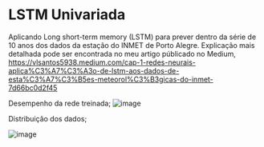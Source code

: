 # LSTM Univariada
Aplicando Long short-term memory (LSTM) para prever dentro da série de 10 anos dos dados da estação do INMET de Porto Alegre. Explicação mais detalhada pode ser encontrada no meu artigo públicado no Medium, https://vlsantos5938.medium.com/cap-1-redes-neurais-aplica%C3%A7%C3%A3o-de-lstm-aos-dados-de-esta%C3%A7%C3%B5es-meteorol%C3%B3gicas-do-inmet-7d66bc0d2f45

Desempenho da rede treinada; 
![image](https://github.com/vlsantos-bit/LSTM-Neural/blob/master/real_prev.png)

Distribuição dos dados;

![image](https://github.com/vlsantos-bit/LSTM-Neural/blob/master/distr.png)
